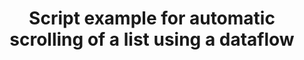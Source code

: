 ---
layout: article
title: Script example for automatic scrolling of a list using a dataflow
description: 
  - This template shows a script example which is intended to filter a data source using a dataflow. Every 5 seconds it will be executed. As soon as all entries have been displayed, the list starts from the beginning.
lang: en
weight: 500
isDraft: false
ref: Script-Auto-Scroll-List
category:
  - Scripting
image: Script-Auto-Scroll-List-en.png
image_thumbnail: 
download: Script-Auto-Scroll-List-en.pbmx
overview_description:
overview_benefits:
overview_data_sources:
---